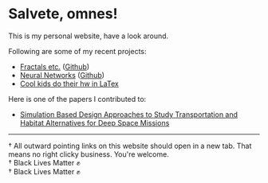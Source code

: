 # Salvete, omnes!

This is my personal website, have a look around.

Following are some of my recent projects:

* [Fractals etc.](https://tashfeen.org/fractalsetc) ([Github](https://github.com/simurgh9/fractalsetc))
* [Neural Networks](https://tashfeen.org/net) ([Github](https://github.com/simurgh9/net))
* [Cool kids do their hw in LaTex](https://github.com/simurgh9/latex-homework-class)

Here is one of the papers I contributed to:

* [Simulation Based Design Approaches to Study Transportation and Habitat Alternatives for Deep Space Missions](https://ieeexplore.ieee.org/abstract/document/8616247)

***

† All outward pointing links on this website should open in a new tab. That means no right clicky business. You're welcome.  
† Black Lives Matter ✊  
† Black Lives Matter ✊

